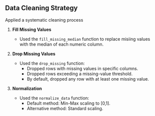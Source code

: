 ## Data Cleaning Strategy

Applied a systematic cleaning process

1. **Fill Missing Values**
   - Used the `fill_missing_median` function to replace misiing values with the median of each numeric column.

2. **Drop Missing Values**
   - Used the `drop_missing` function:
     - Dropped rows with missing values in specific columns.
     - Dropped rows exceeding a missing-value threshold.
     - By default, dropped any row with at least one missing value.

3. **Normalization**
   - Used the `normalize_data` function:
     - Default method: Min-Max scaling to [0,1].
     - Alternative method: Standard scaling.
